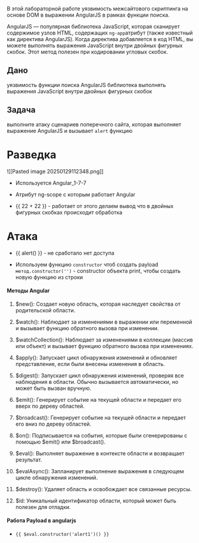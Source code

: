 В этой лабораторной работе уязвимость межсайтового скриптинга на основе DOM в выражении AngularJS в рамках функции поиска.

AngularJS — популярная библиотека JavaScript, которая сканирует содержимое узлов HTML, содержащих `ng-app`атрибут (также известный как директива AngularJS). Когда директива добавляется в код HTML, вы можете выполнять выражения JavaScript внутри двойных фигурных скобок. Этот метод полезен при кодировании угловых скобок.

## Дано

уязвимость функции поиска
AngularJS библиотека
выполнять выражения JavaScript внутри двойных фигурных скобок

## Задача

выполните атаку сценариев поперечного сайта, которая выполняет выражение AngularJS и вызывает `alert` функцию


# Разведка

![[Pasted image 20250129112348.png]]
- Используется Angular_1-7-7
- Атрибут ng-scope с которым работает Angular

- {{ 22 + 22 }} - работает от этого делаем вывод что в двойных фигурных скобках происходит обработка
# Атака

- {{ alert() }} - не сработало нет доступа

- Используем функцию `constructor` чтоб создать payload 
`метод.constructor('')` - constructor объекта print, чтобы создать новую функцию из строки

#### Методы Angular
1. $new(): Создает новую область, которая наследует свойства от родительской области.

2. $watch(): Наблюдает за изменениями в выражении или переменной и вызывает функцию обратного вызова при изменении.

3. $watchCollection(): Наблюдает за изменениями в коллекции (массив или объект) и вызывает функцию обратного вызова при изменениях.

4. $apply(): Запускает цикл обнаружения изменений и обновляет представление, если были внесены изменения в область.

5. $digest(): Запускает цикл обнаружения изменений, проверяя все наблюдения в области. Обычно вызывается автоматически, но может быть вызван вручную.

6. $emit(): Генерирует событие на текущей области и передает его вверх по дереву областей.

7. $broadcast(): Генерирует событие на текущей области и передает его вниз по дереву областей.

8. $on(): Подписывается на события, которые были сгенерированы с помощью $emit() или $broadcast().

9. $eval(): Выполняет выражение в контексте области и возвращает результат.

10. $evalAsync(): Запланирует выполнение выражения в следующем цикле обнаружения изменений.

11. $destroy(): Удаляет область и освобождает все связанные ресурсы.

12. $id: Уникальный идентификатор области, который может быть полезен для отладки.


#### Работа Payload в angularjs

- `{{ $eval.constructor('alert1')() }}` 
